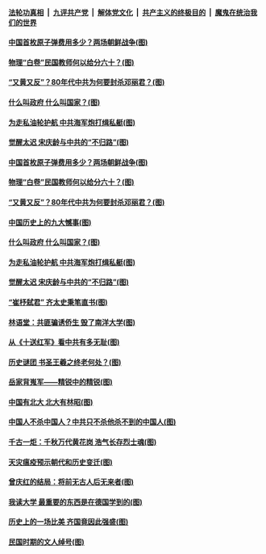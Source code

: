 ####  [法轮功真相](../../../../basic/blob/master/README.md?t=04020031) &nbsp;|&nbsp; [九评共产党](../../../../9ping.md/blob/master/README.md?t=04020031) &nbsp;|&nbsp; [解体党文化](../../../../jtdwh.md/blob/master/README.md?t=04020031)  &nbsp;|&nbsp; [共产主义的终极目的](../../../../gczydzjmd.md/blob/master/README.md?t=04020031) &nbsp;|&nbsp; [魔鬼在统治我们的世界](../../../../mgztzwmdsj.md/blob/master/README.md?t=04020031) 

#### [中国首枚原子弹费用多少？两场朝鲜战争(图)](../pages/p6/966276.md?t=04020031) 

#### [物理“白卷”民国教师何以给分六十？(图)](../pages/p6/966821.md?t=04020031) 

#### [“又黄又反”？80年代中共为何要封杀邓丽君？(图)](../pages/p6/966199.md?t=04020031) 

#### [什么叫政府 什么叫国家？(图)](../pages/p6/967032.md?t=04020031) 

#### [为走私油轮护航 中共海军炮打缉私艇(图)](../pages/p6/966218.md?t=04020031) 

#### [觉醒太迟 宋庆龄与中共的“不归路”(图)](../pages/p6/965579.md?t=04020031) 

#### [中国首枚原子弹费用多少？两场朝鲜战争(图)](../pages/p6/966276.md?t=04020031) 

#### [物理“白卷”民国教师何以给分六十？(图)](../pages/p6/966821.md?t=04020031) 

#### [“又黄又反”？80年代中共为何要封杀邓丽君？(图)](../pages/p6/966199.md?t=04020031) 

#### [中国历史上的九大憾事(图)](../pages/p6/967378.md?t=04020031) 

#### [什么叫政府 什么叫国家？(图)](../pages/p6/967032.md?t=04020031) 

#### [为走私油轮护航 中共海军炮打缉私艇(图)](../pages/p6/966218.md?t=04020031) 

#### [觉醒太迟 宋庆龄与中共的“不归路”(图)](../pages/p6/965579.md?t=04020031) 

#### [“崔杼弑君” 齐太史秉笔直书(图)](../pages/p6/965466.md?t=04020031) 

#### [林语堂：共匪骗诱侨生 毁了南洋大学(图)](../pages/p6/966610.md?t=04020031) 

#### [从《十送红军》看中共有多无耻(图)](../pages/p6/966224.md?t=04020031) 

#### [历史谜团 书圣王羲之终老何处？(图)](../pages/p6/967178.md?t=04020031) 

#### [岳家背嵬军——精锐中的精锐(图)](../pages/p6/966523.md?t=04020031) 

#### [中国有北大 北大有林昭(图)](../pages/p6/966471.md?t=04020031) 

#### [中国人不杀中国人？中共只不杀他杀不到的中国人(图)](../pages/p6/966981.md?t=04020031) 

#### [千古一炬：千秋万代黄花岗 浩气长存烈士魂(图)](../pages/p6/963908.md?t=04020031) 

#### [天灾瘟疫预示朝代和历史变迁(图)](../pages/p6/966222.md?t=04020031) 

#### [曾庆红的结局：将前无古人后无来者(图)](../pages/p6/966150.md?t=04020031) 

#### [我读大学 最重要的东西是在德国学到的(图)](../pages/p6/966606.md?t=04020031) 

#### [历史上的一场比美 齐国竟因此强盛(图)](../pages/p6/966408.md?t=04020031) 

#### [民国时期的文人绰号(图)](../pages/p6/966983.md?t=04020031) 

